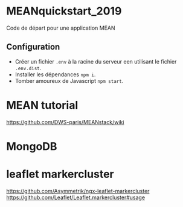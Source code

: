 # MEANquickstart_2019

Code de départ pour une application MEAN

## Configuration

- Créer un fichier `.env` à la racine du serveur een utilisant le fichier `.env.dist`.
- Installer les dépendances `npm i`.
- Tomber amoureux de Javascript `npm start`.

# MEAN tutorial 

https://github.com/DWS-paris/MEANstack/wiki


# MongoDB 


# leaflet markercluster 

https://github.com/Asymmetrik/ngx-leaflet-markercluster
https://github.com/Leaflet/Leaflet.markercluster#usage